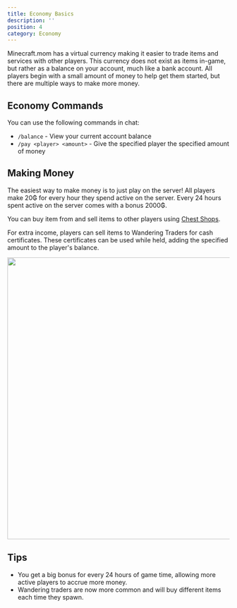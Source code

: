 ```yaml
---
title: Economy Basics
description: ''
position: 4
category: Economy
---
```


Minecraft.mom has a virtual currency making it easier to trade items and services with other players. This currency does not exist as items in-game, but rather as a balance on your account, much like a bank account. All players begin with a small amount of money to help get them started, but there are multiple ways to make more money.

## Economy Commands
You can use the following commands in chat:
- `/balance` - View your current account balance
- `/pay <player> <amount>` - Give the specified player the specified amount of money

## Making Money
The easiest way to make money is to just play on the server! All players make 20₲ for every hour they spend active on the server. Every 24 hours spent active on the server comes with a bonus 2000₲.

You can buy item from and sell items to other players using [Chest Shops](/shops).

For extra income, players can sell items to Wandering Traders for cash certificates. These certificates can be used while held, adding the specified amount to the player's balance.

<img src="/economy/2.jpg" width="640"></img>

## Tips
- You get a big bonus for every 24 hours of game time, allowing more active players to accrue more money.
- Wandering traders are now more common and will buy different items each time they spawn.

